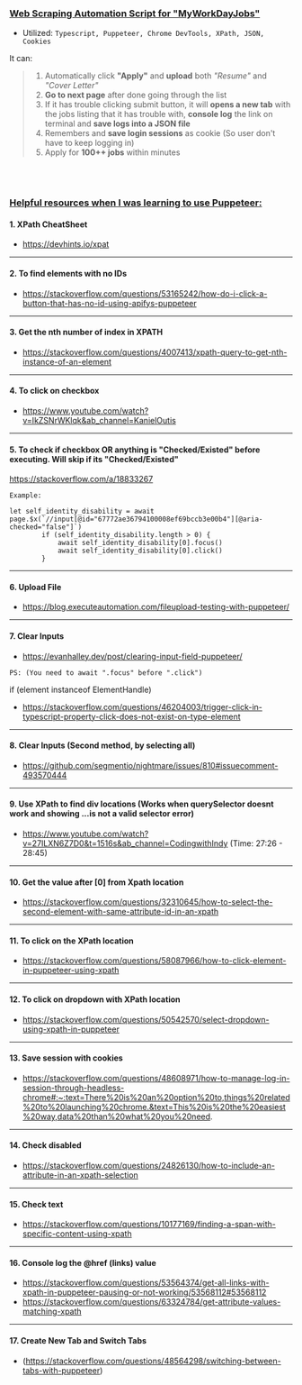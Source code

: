 ### <ins> Web Scraping Automation Script for "MyWorkDayJobs"

- Utilized: ```Typescript, Puppeteer, Chrome DevTools, XPath, JSON, Cookies```

It can:
> 1. Automatically click **"Apply"** and **upload** both _"Resume"_ and _"Cover Letter"_
> 2. **Go to next page** after done going through the list
> 3. If it has trouble clicking submit button, it will **opens a new tab** with the jobs listing that it has trouble with, **console log** the link on terminal and **save logs into a JSON file** 
> 4. Remembers and **save login sessions** as cookie (So user don't have to keep logging in)
> 5. Apply for **100++ jobs** within minutes

<br />
<br />
        
###  <ins> **Helpful resources when I was learning to use Puppeteer:**
#### 1. **XPath CheatSheet** 
- https://devhints.io/xpat
-----------------------------------------------------------------------------------------------------------------------------------------------------------------------

#### 2. To find elements with no IDs
- https://stackoverflow.com/questions/53165242/how-do-i-click-a-button-that-has-no-id-using-apifys-puppeteer
-----------------------------------------------------------------------------------------------------------------------------------------------------------------------

#### 3. Get the nth number of index in XPATH
- https://stackoverflow.com/questions/4007413/xpath-query-to-get-nth-instance-of-an-element
-----------------------------------------------------------------------------------------------------------------------------------------------------------------------
#### 4. To click on checkbox
- https://www.youtube.com/watch?v=IkZSNrWKlqk&ab_channel=KanielOutis
-----------------------------------------------------------------------------------------------------------------------------------------------------------------------
#### 5. To check if checkbox OR anything is "Checked/Existed" before executing. Will skip if its "Checked/Existed"
https://stackoverflow.com/a/18833267
```
Example:

let self_identity_disability = await page.$x(`//input[@id="67772ae36794100008ef69bccb3e00b4"][@aria-checked="false"]`)
        if (self_identity_disability.length > 0) {
            await self_identity_disability[0].focus()
            await self_identity_disability[0].click()
        } 
```
-----------------------------------------------------------------------------------------------------------------------------------------------------------------------
#### 6. Upload File
- https://blog.executeautomation.com/fileupload-testing-with-puppeteer/
-----------------------------------------------------------------------------------------------------------------------------------------------------------------------
#### 7. Clear Inputs
- https://evanhalley.dev/post/clearing-input-field-puppeteer/ 
```
PS: (You need to await ".focus" before ".click")
``` 
if (element instanceof ElementHandle)
- https://stackoverflow.com/questions/46204003/trigger-click-in-typescript-property-click-does-not-exist-on-type-element
-----------------------------------------------------------------------------------------------------------------------------------------------------------------------
#### 8. Clear Inputs (Second method, by selecting all)
- https://github.com/segmentio/nightmare/issues/810#issuecomment-493570444
-----------------------------------------------------------------------------------------------------------------------------------------------------------------------
#### 9. Use XPath to find div locations (Works when querySelector doesnt work and showing ...is not a valid selector error)
- https://www.youtube.com/watch?v=27ILXN6Z7D0&t=1516s&ab_channel=CodingwithIndy (Time: 27:26 - 28:45)
-----------------------------------------------------------------------------------------------------------------------------------------------------------------------
#### 10. Get the value after [0] from Xpath location
- https://stackoverflow.com/questions/32310645/how-to-select-the-second-element-with-same-attribute-id-in-an-xpath
-----------------------------------------------------------------------------------------------------------------------------------------------------------------------
#### 11. To click on the XPath location 
- https://stackoverflow.com/questions/58087966/how-to-click-element-in-puppeteer-using-xpath
-----------------------------------------------------------------------------------------------------------------------------------------------------------------------
#### 12. To click on dropdown with XPath location
- https://stackoverflow.com/questions/50542570/select-dropdown-using-xpath-in-puppeteer
-----------------------------------------------------------------------------------------------------------------------------------------------------------------------
#### 13. Save session with cookies
- https://stackoverflow.com/questions/48608971/how-to-manage-log-in-session-through-headless-chrome#:~:text=There%20is%20an%20option%20to,things%20related%20to%20launching%20chrome.&text=This%20is%20the%20easiest%20way,data%20than%20what%20you%20need.
-----------------------------------------------------------------------------------------------------------------------------------------------------------------------
#### 14. Check disabled
- https://stackoverflow.com/questions/24826130/how-to-include-an-attribute-in-an-xpath-selection
-----------------------------------------------------------------------------------------------------------------------------------------------------------------------
#### 15. Check text 
- https://stackoverflow.com/questions/10177169/finding-a-span-with-specific-content-using-xpath
-----------------------------------------------------------------------------------------------------------------------------------------------------------------------
#### 16. Console log the @href (links) value
- https://stackoverflow.com/questions/53564374/get-all-links-with-xpath-in-puppeteer-pausing-or-not-working/53568112#53568112
- https://stackoverflow.com/questions/63324784/get-attribute-values-matching-xpath
-----------------------------------------------------------------------------------------------------------------------------------------------------------------------
#### 17. Create New Tab and Switch Tabs
- (https://stackoverflow.com/questions/48564298/switching-between-tabs-with-puppeteer)
